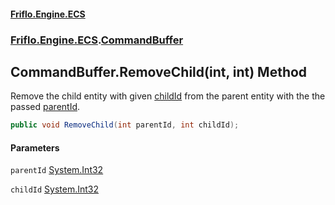 #### [Friflo.Engine.ECS](index.md 'index')
### [Friflo.Engine.ECS](Friflo.Engine.ECS.md 'Friflo.Engine.ECS').[CommandBuffer](CommandBuffer.md 'Friflo.Engine.ECS.CommandBuffer')

## CommandBuffer.RemoveChild(int, int) Method

Remove the child entity with given [childId](CommandBuffer.RemoveChild(int,int).md#Friflo.Engine.ECS.CommandBuffer.RemoveChild(int,int).childId 'Friflo.Engine.ECS.CommandBuffer.RemoveChild(int, int).childId') from the parent entity with the the passed [parentId](CommandBuffer.RemoveChild(int,int).md#Friflo.Engine.ECS.CommandBuffer.RemoveChild(int,int).parentId 'Friflo.Engine.ECS.CommandBuffer.RemoveChild(int, int).parentId').

```csharp
public void RemoveChild(int parentId, int childId);
```
#### Parameters

<a name='Friflo.Engine.ECS.CommandBuffer.RemoveChild(int,int).parentId'></a>

`parentId` [System.Int32](https://docs.microsoft.com/en-us/dotnet/api/System.Int32 'System.Int32')

<a name='Friflo.Engine.ECS.CommandBuffer.RemoveChild(int,int).childId'></a>

`childId` [System.Int32](https://docs.microsoft.com/en-us/dotnet/api/System.Int32 'System.Int32')